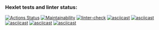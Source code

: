 ### Hexlet tests and linter status:
[![Actions Status](https://github.com/blednovski/frontend-project-lvl1/workflows/hexlet-check/badge.svg)](https://github.com/blednovski/frontend-project-lvl1/actions)
[![Maintainability](https://api.codeclimate.com/v1/badges/a99a88d28ad37a79dbf6/maintainability)](https://codeclimate.com/github/codeclimate/codeclimate/maintainability)
[![linter-check](https://github.com/blednovski/frontend-project-lvl1/actions/workflows/linter-check.yml/badge.svg?branch=main)](https://github.com/blednovski/frontend-project-lvl1/actions/workflows/linter-check.yml)
[![asciicast](https://asciinema.org/a/XlHxekaRTfqWpPEWCJLL67uv3.svg)](https://asciinema.org/a/XlHxekaRTfqWpPEWCJLL67uv3)
[![asciicast](https://asciinema.org/a/7mTK3de9MwOgNGjrRiEJisLtK.svg)](https://asciinema.org/a/7mTK3de9MwOgNGjrRiEJisLtK)
[![asciicast](https://asciinema.org/a/e3s6rvKQYbqyicRwo032ZxbA3.svg)](https://asciinema.org/a/e3s6rvKQYbqyicRwo032ZxbA3)
[![asciicast](https://asciinema.org/a/hUGRqA4ZPdj0RhHbbYkldmXub.svg)](https://asciinema.org/a/hUGRqA4ZPdj0RhHbbYkldmXub)
[![asciicast](https://asciinema.org/a/iL5phxL9jGBAIICWUe9uerBLm.svg)](https://asciinema.org/a/iL5phxL9jGBAIICWUe9uerBLm)